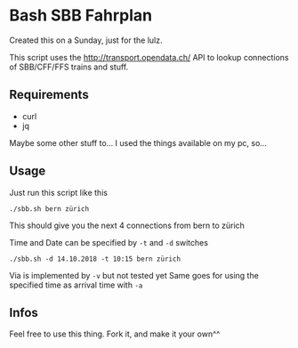 # Bash SBB Fahrplan

Created this on a Sunday, just for the lulz.

This script uses the http://transport.opendata.ch/ API to lookup connections of SBB/CFF/FFS trains and stuff.

## Requirements

- curl
- jq

Maybe some other stuff to... I used the things available on my pc, so...

## Usage

Just run this script like this

	./sbb.sh bern zürich

This should give you the next 4 connections from bern to zürich

Time and Date can be specified by `-t` and `-d` switches

	./sbb.sh -d 14.10.2018 -t 10:15 bern zürich

Via is implemented by `-v` but not tested yet
Same goes for using the specified time as arrival time with `-a`

## Infos

Feel free to use this thing. Fork it, and make it your own^^
